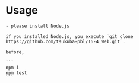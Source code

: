 # Usage
	- please install Node.js
	
	if you installed Node.js, you execute `git clone https://github.com/tsukuba-pbl/16-4_Web.git`.
	
	before,

	```
	npm i
	npm test
	```


